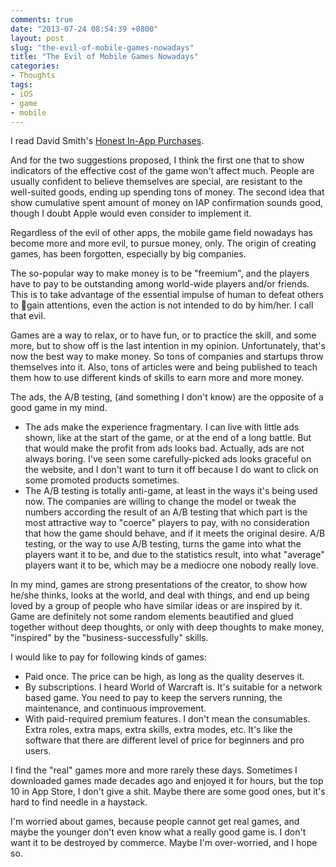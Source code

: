 ```yaml
---
comments: true
date: "2013-07-24 08:54:39 +0800"
layout: post
slug: "the-evil-of-mobile-games-nowadays"
title: "The Evil of Mobile Games Nowadays"
categories:
- Thoughts
tags:
- iOS
- game
- mobile
---
```

I read David Smith's [Honest In-App Purchases](http://david-smith.org/blog/2013/07/23/honest-consumable-in-app-purchases/).

And for the two suggestions proposed, I think the first one that to show indicators of the effective cost of the game won't affect much. People are usually confident to believe themselves are special, are resistant to the well-suited goods, ending up spending tons of money. The second idea that show cumulative spent amount of money on IAP confirmation sounds good, though I doubt Apple would even consider to implement it.

Regardless of the evil of other apps, the mobile game field nowadays has become more and more evil, to pursue money, only. The origin of creating games, has been forgotten, especially by big companies.

The so-popular way to make money is to be "freemium", and the players have to pay to be outstanding among world-wide players and/or friends. This is to take advantage of the essential impulse of human to defeat others to gain attentions, even the action is not intended to do by him/her. I call that evil.

Games are a way to relax, or to have fun, or to practice the skill, and some more, but to show off is the last intention in my opinion. Unfortunately, that's now the best way to make money. So tons of companies and startups throw themselves into it. Also, tons of articles were and being published to teach them how to use different kinds of skills to earn more and more money.

The ads, the A/B testing, (and something I don't know) are the opposite of a good game in my mind.

- The ads make the experience fragmentary. I can live with little ads shown, like at the start of the game, or at the end of a long battle. But that would make the profit from ads looks bad. Actually, ads are not always boring. I've seen some carefully-picked ads looks graceful on the website, and I don't want to turn it off because I do want to click on some promoted products sometimes.
- The A/B testing is totally anti-game, at least in the ways it's being used now. The companies are willing to change the model or tweak the numbers according the result of an A/B testing that which part is the most attractive way to "coerce" players to pay, with no consideration that how the game should behave, and if it meets the original desire. A/B testing, or the way to use A/B testing, turns the game into what the players want it to be, and due to the statistics result, into what "average" players want it to be, which may be a mediocre one nobody really love.

In my mind, games are strong presentations of the creator, to show how he/she thinks, looks at the world, and deal with things, and end up being loved by a group of people who have similar ideas or are inspired by it. Game are definitely not some random elements beautified and glued together without deep thoughts, or only with deep thoughts to make money, "inspired" by the "business-successfully" skills.

I would like to pay for following kinds of games:

- Paid once. The price can be high, as long as the quality deserves it.
- By subscriptions. I heard World of Warcraft is. It's suitable for a network based game. You need to pay to keep the servers running, the maintenance, and continuous improvement.
- With paid-required premium features. I don't mean the consumables. Extra roles, extra maps, extra skills, extra modes, etc. It's like the software that there are different level of price for beginners and pro users.

I find the "real" games more and more rarely these days. Sometimes I downloaded games made decades ago and enjoyed it for hours, but the top 10 in App Store, I don't give a shit. Maybe there are some good ones, but it's hard to find needle in a haystack.

I'm worried about games, because people cannot get real games, and maybe the younger don't even know what a really good game is. I don't want it to be destroyed by commerce. Maybe I'm over-worried, and I hope so.

